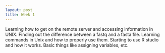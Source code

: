 ```yaml
---
layout: post
title: Week 1
---
```


Learning how to get on the remote server and accessing information in UNIX. Finding out the difference between a fastq and a fasta file. Learning commands in Unix and how to properly use them. Starting to use R studio and how it works. Basic things like assigning variables, etc.
